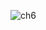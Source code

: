 ![ch6](https://user-images.githubusercontent.com/31187462/51264736-d97ff380-19bf-11e9-9f88-6d2ad8bebdf6.png)
